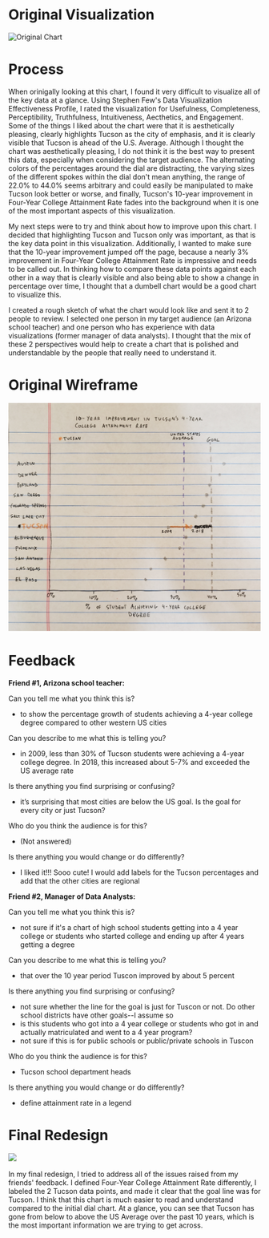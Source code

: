 # Original Visualization
![Original Chart](https://mapazdashboard.arizona.edu/sites/default/files/images/education/educational_attainment_2018.png)

# Process
When orinigally looking at this chart, I found it very difficult to visualize all of the key data at a glance.  Using Stephen Few's Data Visualization Effectiveness Profile, I rated the visualization for Usefulness, Completeness, Perceptibility, Truthfulness, Intuitiveness, Aecthetics, and Engagement.  Some of the things I liked about the chart were that it is aesthetically pleasing, clearly highlights Tucson as the city of emphasis, and it is clearly visible that Tucson is ahead of the U.S. Average.  Although I thought the chart was aesthetically pleasing, I do not think it is the best way to present this data, especially when considering the target audience.  The alternating colors of the percentages around the dial are distracting, the varying sizes of the different spokes within the dial don't mean anything, the range of 22.0% to 44.0% seems arbitrary and could easily be manipulated to make Tucson look better or worse, and finally, Tucson's 10-year improvement in Four-Year College Attainment Rate fades into the background when it is one of the most important aspects of this visualization.

My next steps were to try and think about how to improve upon this chart.  I decided that highlighting Tucson and Tucson only was important, as that is the key data point in this visualization.  Additionally, I wanted to make sure that the 10-year improvement jumped off the page, because a nearly 3% improvement in Four-Year College Attainment Rate is impressive and needs to be called out.  In thinking how to compare these data points against each other in a way that is clearly visible and also being able to show a change in percentage over time, I thought that a dumbell chart would be a good chart to visualize this.

I created a rough sketch of what the chart would look like and sent it to 2 people to review.  I selected one person in my target audience (an Arizona school teacher) and one person who has experience with data visualizations (former manager of data analysts).  I thought that the mix of these 2 perspectives would help to create a chart that is polished and understandable by the people that really need to understand it.

# Original Wireframe
![Original Wireframe](critique_design_wireframe.jpg)

# Feedback
**Friend #1, Arizona school teacher:**

Can you tell me what you think this is?
* to show the percentage growth of students achieving a 4-year college degree compared to other western US cities

Can you describe to me what this is telling you?
* in 2009, less than 30% of Tucson students were achieving a 4-year college degree. In 2018, this increased about 5-7% and exceeded the US average rate

Is there anything you find surprising or confusing?
* it’s surprising that most cities are below the US  goal. Is the goal for every city or just Tucson?

Who do you think the audience is for this?
* (Not answered)

Is there anything you would change or do differently?
* I liked it!!! Sooo cute! I would add labels for the Tucson percentages and add that the other cities are regional

**Friend #2, Manager of Data Analysts:**

Can you tell me what you think this is?
* not sure if it's a chart of high school students getting into a 4 year college or students who started college and ending up after 4 years getting a degree

Can you describe to me what this is telling you?
* that over the 10 year period Tuscon improved by about 5 percent

Is there anything you find surprising or confusing?
* not sure whether the line for the goal is just for Tuscon or not.  Do other school districts  have other goals--I assume so
* is this students who got into a 4 year college or students who got in and actually matriculated and went to a 4 year program?
* not sure if this is for public schools or public/private schools in Tuscon

Who do you think the audience is for this?
* Tucson school department heads

Is there anything you would change or do differently?
* define attainment rate in a legend

# Final Redesign
<div class='tableauPlaceholder' id='viz1595475412148' style='position: relative'><noscript><a href='#'><img alt=' ' src='https:&#47;&#47;public.tableau.com&#47;static&#47;images&#47;hi&#47;high_school_college_critique&#47;Sheet1&#47;1_rss.png' style='border: none' /></a></noscript><object class='tableauViz'  style='display:none;'><param name='host_url' value='https%3A%2F%2Fpublic.tableau.com%2F' /> <param name='embed_code_version' value='3' /> <param name='site_root' value='' /><param name='name' value='high_school_college_critique&#47;Sheet1' /><param name='tabs' value='no' /><param name='toolbar' value='yes' /><param name='static_image' value='https:&#47;&#47;public.tableau.com&#47;static&#47;images&#47;hi&#47;high_school_college_critique&#47;Sheet1&#47;1.png' /> <param name='animate_transition' value='yes' /><param name='display_static_image' value='yes' /><param name='display_spinner' value='yes' /><param name='display_overlay' value='yes' /><param name='display_count' value='yes' /><param name='language' value='en' /></object></div>
<script type='text/javascript'>
  var divElement = document.getElementById('viz1595475412148');
  var vizElement = divElement.getElementsByTagName('object')[0];
  vizElement.style.width='100%';vizElement.style.height=(divElement.offsetWidth*0.75)+'px';
  var scriptElement = document.createElement('script');
  scriptElement.src = 'https://public.tableau.com/javascripts/api/viz_v1.js';
  vizElement.parentNode.insertBefore(scriptElement, vizElement);
</script>

In my final redesign, I tried to address all of the issues raised from my friends' feedback.  I defined Four-Year College Attainment Rate differently, I labeled the 2 Tucson data points, and made it clear that the goal line was for Tucson.  I think that this chart is much easier to read and understand compared to the initial dial chart.  At a glance, you can see that Tucson has gone from below to above the US Average over the past 10 years, which is the most important information we are trying to get across.
